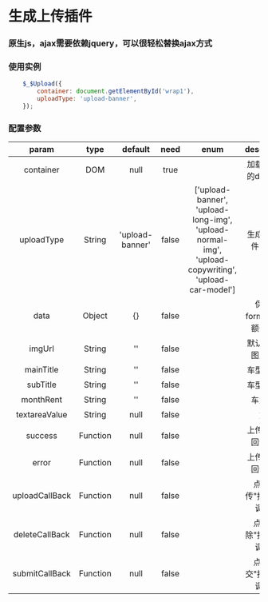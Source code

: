 # 生成上传插件 
### 原生js，ajax需要依赖jquery，可以很轻松替换ajax方式

### 使用实例
```javascript
    $_$Upload({
        container: document.getElementById('wrap1'),
        uploadType: 'upload-banner',
    });

``` 
### 配置参数
|param|type|default|need|enum|description|
|:----:|:----:|:----:|:----:|:----:|:----:|
|container|DOM|null|true||加载树结构的dom节点|
|uploadType|String|'upload-banner'|false|['upload-banner',  'upload-long-img',  'upload-normal-img',  'upload-copywriting',   'upload-car-model']|生成上传插件的类型|
|data|Object|{}|false||保存在formData的额外参数|
|imgUrl|String|''|false||默认显示的图片地址|
|mainTitle|String|''|false||车型主标题|
|subTitle|String|''|false||车型副标题|
|monthRent|String|''|false||车型月供|
|textareaValue|String|null|false||文案|
|success|Function|null|false||上传成功的回调函数|
|error|Function|null|false||上传失败的回调函数|
|uploadCallBack|Function|null|false||点击"上传"按钮的回调函数|
|deleteCallBack|Function|null|false||点击"删除"按钮的回调函数|
|submitCallBack|Function|null|false||点击"提交"按钮的回调函数|




